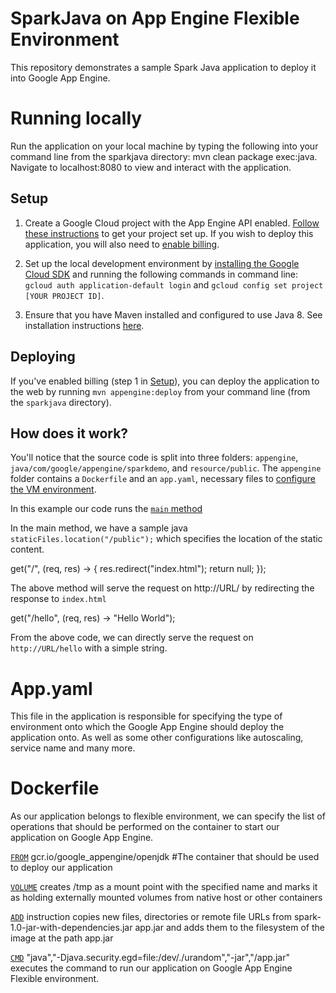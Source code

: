 # SparkJava on App Engine Flexible Environment

This repository demonstrates a sample Spark Java application to deploy it into Google App Engine.

# Running locally
Run the application on your local machine by typing the following into your command line from the sparkjava directory: mvn clean package exec:java. Navigate to localhost:8080 to view and interact with the application.

Setup
-----

1.  Create a Google Cloud project with the App Engine API enabled.
    [Follow these
    instructions](https://cloud.google.com/docs/authentication#preparation) to
    get your project set up. If you wish to deploy this application, you will
    also need to [enable
    billing](https://support.google.com/cloud/?rd=2#topic=6288636).

2. Set up the local development environment by [installing the Google Cloud
   SDK](https://cloud.google.com/sdk/) and running the following commands in
   command line: `gcloud auth application-default login` and `gcloud config set project [YOUR
   PROJECT ID]`.

3. Ensure that you have Maven installed and configured to use Java 8. See
   installation instructions [here](https://maven.apache.org/install.html).
   
   
Deploying
---------

If you've enabled billing (step 1 in [Setup](#Setup)), you can deploy the
application to the web by running `mvn appengine:deploy` from your command line
(from the `sparkjava` directory).

How does it work?
-----------------

You'll notice that the source code is split into three folders: `appengine`,
`java/com/google/appengine/sparkdemo`, and `resource/public`. The `appengine`
folder contains a `Dockerfile` and an `app.yaml`, necessary files to [configure
the VM
environment](https://cloud.google.com/appengine/docs/managed-vms/config). 

In this example our code runs the [`main`
method](https://github.com/phanikumarmss/sparkJava/blob/master/src/main/java/com/google/appengine/sparkdemo/Main.java) 

In the main method, we have a sample java `staticFiles.location("/public");` which specifies the location of the static content. 

get("/", (req, res) -> {
            res.redirect("index.html"); return null;
        });
        
The above method will serve the request on http://URL/ by redirecting the response to `index.html`

 get("/hello", (req, res) -> "Hello World");
 
From the above code, we can directly serve the request on `http://URL/hello` with a simple string.

# App.yaml
This file in the application is responsible for specifying the type of environment onto which the Google App Engine should deploy the application onto. As well as some other configurations like autoscaling, service name and many more.

# Dockerfile

As our application belongs to flexible environment, we can specify the list of operations that should be performed on the container to start our application on Google App Engine.

[`FROM`](https://docs.docker.com/engine/reference/builder/#from) gcr.io/google_appengine/openjdk #The container that should be used to deploy our application

[`VOLUME`](https://docs.docker.com/engine/reference/builder/#volume) creates /tmp as a mount point with the specified name and marks it as holding externally mounted volumes from native host or other containers

[`ADD`](https://docs.docker.com/engine/reference/builder/#add) instruction copies new files, directories or remote file URLs from spark-1.0-jar-with-dependencies.jar app.jar and adds them to the filesystem of the image at the path app.jar
 
[`CMD`](https://docs.docker.com/engine/reference/run/#cmd-default-command-or-options) "java","-Djava.security.egd=file:/dev/./urandom","-jar","/app.jar" executes the command to run our application on Google App Engine Flexible environment.

